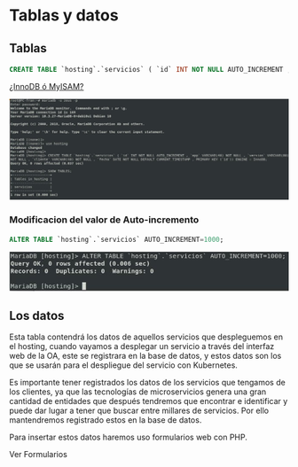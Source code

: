 # Tablas y datos

## Tablas

<!-- ```sql
CREATE TABLE `hosting`.`servicios` ( `id` INT NOT NULL AUTO_INCREMENT , `app` INT NOT NULL , `cliente` INT NOT NULL , `fecha` DATE NOT NULL DEFAULT CURRENT_TIMESTAMP , PRIMARY KEY (`id`)) ENGINE = InnoDB;
``` -->

```sql
CREATE TABLE `hosting`.`servicios` ( `id` INT NOT NULL AUTO_INCREMENT , `app` VARCHAR(40) NOT NULL , `version` VARCHAR(80) NOT NULL , `cliente` VARCHAR(40) NOT NULL , `fecha` DATETIME NOT NULL DEFAULT CURRENT_TIMESTAMP , PRIMARY KEY (`id`)) ENGINE = InnoDB;
```
[¿InnoDB ó MyISAM?](https://www.arsys.es/blog/programacion/bases-de-datos/myisam-o-innodb-elige-tu-motor-de-almacenamiento-mysql/)

![imagen](../BasesDeDatos/imagenes/Tablas.jpg)

### Modificacion del valor de Auto-incremento

```sql
ALTER TABLE `hosting`.`servicios` AUTO_INCREMENT=1000;
```

![imagen](../BasesDeDatos/imagenes/Tablas2.jpg)

## Los datos

Esta tabla contendrá los datos de aquellos servicios que despleguemos en el hosting, cuando vayamos a desplegar un servicio a través del interfaz web de la OA, este se registrara en la base de datos, y estos datos son los que se usarán para el despliegue del servicio con Kubernetes. 

Es importante tener registrados los datos de los servicios que tengamos de los clientes, ya que las tecnologías de microservicios genera una gran cantidad de entidades que después tendremos que encontrar e identificar y puede dar lugar a tener que buscar entre millares de servicios. Por ello mantendremos registrado estos en la base de datos.

Para insertar estos datos haremos uso formularios web con PHP.

Ver Formularios